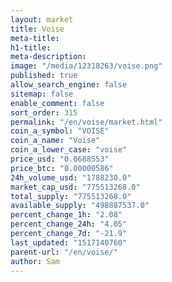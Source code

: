 ```yaml
---
layout: market
title: Voise
meta-title: 
h1-title: 
meta-description: 
image: "/media/12318263/voise.png"
published: true
allow_search_engine: false
sitemap: false
enable_comment: false
sort_order: 315
permalink: "/en/voise/market.html"
coin_a_symbol: "VOISE"
coin_a_name: "Voise"
coin_a_lower_case: "voise"
price_usd: "0.0688553"
price_btc: "0.00000586"
24h_volume_usd: "1788230.0"
market_cap_usd: "775513268.0"
total_supply: "775513268.0"
available_supply: "498887537.0"
percent_change_1h: "2.08"
percent_change_24h: "4.05"
percent_change_7d: "-21.9"
last_updated: "1517140760"
parent-url: "/en/voise/"
author: Sam
---
```


